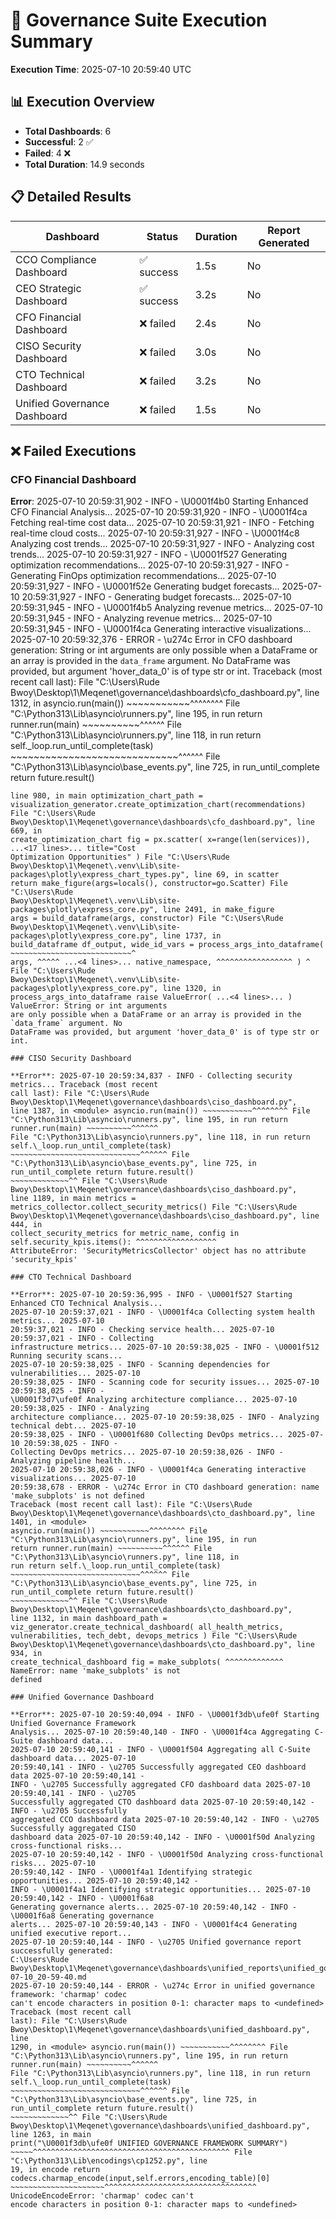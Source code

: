 # 🎯 Governance Suite Execution Summary

**Execution Time**: 2025-07-10 20:59:40 UTC

## 📊 Execution Overview

- **Total Dashboards**: 6
- **Successful**: 2 ✅
- **Failed**: 4 ❌
- **Total Duration**: 14.9 seconds

## 📋 Detailed Results

| Dashboard                    | Status     | Duration | Report Generated |
| ---------------------------- | ---------- | -------- | ---------------- |
| CCO Compliance Dashboard     | ✅ success | 1.5s     | No               |
| CEO Strategic Dashboard      | ✅ success | 3.2s     | No               |
| CFO Financial Dashboard      | ❌ failed  | 2.4s     | No               |
| CISO Security Dashboard      | ❌ failed  | 3.0s     | No               |
| CTO Technical Dashboard      | ❌ failed  | 3.2s     | No               |
| Unified Governance Dashboard | ❌ failed  | 1.5s     | No               |

## ❌ Failed Executions

### CFO Financial Dashboard

**Error**: 2025-07-10 20:59:31,902 - INFO - \U0001f4b0 Starting Enhanced CFO Financial Analysis...
2025-07-10 20:59:31,920 - INFO - \U0001f4ca Fetching real-time cost data... 2025-07-10
20:59:31,921 - INFO - Fetching real-time cloud costs... 2025-07-10 20:59:31,927 - INFO - \U0001f4c8
Analyzing cost trends... 2025-07-10 20:59:31,927 - INFO - Analyzing cost trends... 2025-07-10
20:59:31,927 - INFO - \U0001f527 Generating optimization recommendations... 2025-07-10
20:59:31,927 - INFO - Generating FinOps optimization recommendations... 2025-07-10 20:59:31,927 -
INFO - \U0001f52e Generating budget forecasts... 2025-07-10 20:59:31,927 - INFO - Generating budget
forecasts... 2025-07-10 20:59:31,945 - INFO - \U0001f4b5 Analyzing revenue metrics... 2025-07-10
20:59:31,945 - INFO - Analyzing revenue metrics... 2025-07-10 20:59:31,945 - INFO - \U0001f4ca
Generating interactive visualizations... 2025-07-10 20:59:32,376 - ERROR - \u274c Error in CFO
dashboard generation: String or int arguments are only possible when a DataFrame or an array is
provided in the `data_frame` argument. No DataFrame was provided, but argument 'hover_data_0' is of
type str or int. Traceback (most recent call last): File "C:\Users\Rude
Bwoy\Desktop\1\Meqenet\governance\dashboards\cfo_dashboard.py", line 1312, in <module>
asyncio.run(main()) ~~~~~~~~~~~^^^^^^^^ File "C:\Python313\Lib\asyncio\runners.py", line 195, in run
return runner.run(main) ~~~~~~~~~~^^^^^^ File "C:\Python313\Lib\asyncio\runners.py", line 118, in
run return self.\_loop.run_until_complete(task) ~~~~~~~~~~~~~~~~~~~~~~~~~~~~~^^^^^^ File
"C:\Python313\Lib\asyncio\base_events.py", line 725, in run_until_complete return future.result()
~~~~~~~~~~~~~^^ File "C:\Users\Rude Bwoy\Desktop\1\Meqenet\governance\dashboards\cfo_dashboard.py",
line 980, in main optimization_chart_path =
visualization_generator.create_optimization_chart(recommendations) File "C:\Users\Rude
Bwoy\Desktop\1\Meqenet\governance\dashboards\cfo_dashboard.py", line 669, in
create_optimization_chart fig = px.scatter( x=range(len(services)), ...<17 lines>... title="Cost
Optimization Opportunities" ) File "C:\Users\Rude
Bwoy\Desktop\1\Meqenet\.venv\Lib\site-packages\plotly\express_chart_types.py", line 69, in scatter
return make_figure(args=locals(), constructor=go.Scatter) File "C:\Users\Rude
Bwoy\Desktop\1\Meqenet\.venv\Lib\site-packages\plotly\express_core.py", line 2491, in make_figure
args = build_dataframe(args, constructor) File "C:\Users\Rude
Bwoy\Desktop\1\Meqenet\.venv\Lib\site-packages\plotly\express_core.py", line 1737, in
build_dataframe df_output, wide_id_vars = process_args_into_dataframe( ~~~~~~~~~~~~~~~~~~~~~~~~~~~^
args, ^^^^^ ...<4 lines>... native_namespace, ^^^^^^^^^^^^^^^^^ ) ^ File "C:\Users\Rude
Bwoy\Desktop\1\Meqenet\.venv\Lib\site-packages\plotly\express_core.py", line 1320, in
process_args_into_dataframe raise ValueError( ...<4 lines>... ) ValueError: String or int arguments
are only possible when a DataFrame or an array is provided in the `data_frame` argument. No
DataFrame was provided, but argument 'hover_data_0' is of type str or int.

### CISO Security Dashboard

**Error**: 2025-07-10 20:59:34,837 - INFO - Collecting security metrics... Traceback (most recent
call last): File "C:\Users\Rude Bwoy\Desktop\1\Meqenet\governance\dashboards\ciso_dashboard.py",
line 1387, in <module> asyncio.run(main()) ~~~~~~~~~~~^^^^^^^^ File
"C:\Python313\Lib\asyncio\runners.py", line 195, in run return runner.run(main) ~~~~~~~~~~^^^^^^
File "C:\Python313\Lib\asyncio\runners.py", line 118, in run return
self.\_loop.run_until_complete(task) ~~~~~~~~~~~~~~~~~~~~~~~~~~~~~^^^^^^ File
"C:\Python313\Lib\asyncio\base_events.py", line 725, in run_until_complete return future.result()
~~~~~~~~~~~~~^^ File "C:\Users\Rude Bwoy\Desktop\1\Meqenet\governance\dashboards\ciso_dashboard.py",
line 1189, in main metrics = metrics_collector.collect_security_metrics() File "C:\Users\Rude
Bwoy\Desktop\1\Meqenet\governance\dashboards\ciso_dashboard.py", line 444, in
collect_security_metrics for metric_name, config in self.security_kpis.items(): ^^^^^^^^^^^^^^^^^^
AttributeError: 'SecurityMetricsCollector' object has no attribute 'security_kpis'

### CTO Technical Dashboard

**Error**: 2025-07-10 20:59:36,995 - INFO - \U0001f527 Starting Enhanced CTO Technical Analysis...
2025-07-10 20:59:37,021 - INFO - \U0001f4ca Collecting system health metrics... 2025-07-10
20:59:37,021 - INFO - Checking service health... 2025-07-10 20:59:37,021 - INFO - Collecting
infrastructure metrics... 2025-07-10 20:59:38,025 - INFO - \U0001f512 Running security scans...
2025-07-10 20:59:38,025 - INFO - Scanning dependencies for vulnerabilities... 2025-07-10
20:59:38,025 - INFO - Scanning code for security issues... 2025-07-10 20:59:38,025 - INFO -
\U0001f3d7\ufe0f Analyzing architecture compliance... 2025-07-10 20:59:38,025 - INFO - Analyzing
architecture compliance... 2025-07-10 20:59:38,025 - INFO - Analyzing technical debt... 2025-07-10
20:59:38,025 - INFO - \U0001f680 Collecting DevOps metrics... 2025-07-10 20:59:38,025 - INFO -
Collecting DevOps metrics... 2025-07-10 20:59:38,026 - INFO - Analyzing pipeline health...
2025-07-10 20:59:38,026 - INFO - \U0001f4ca Generating interactive visualizations... 2025-07-10
20:59:38,678 - ERROR - \u274c Error in CTO dashboard generation: name 'make_subplots' is not defined
Traceback (most recent call last): File "C:\Users\Rude
Bwoy\Desktop\1\Meqenet\governance\dashboards\cto_dashboard.py", line 1401, in <module>
asyncio.run(main()) ~~~~~~~~~~~^^^^^^^^ File "C:\Python313\Lib\asyncio\runners.py", line 195, in run
return runner.run(main) ~~~~~~~~~~^^^^^^ File "C:\Python313\Lib\asyncio\runners.py", line 118, in
run return self.\_loop.run_until_complete(task) ~~~~~~~~~~~~~~~~~~~~~~~~~~~~~^^^^^^ File
"C:\Python313\Lib\asyncio\base_events.py", line 725, in run_until_complete return future.result()
~~~~~~~~~~~~~^^ File "C:\Users\Rude Bwoy\Desktop\1\Meqenet\governance\dashboards\cto_dashboard.py",
line 1132, in main dashboard_path = viz_generator.create_technical_dashboard( all_health_metrics,
vulnerabilities, tech_debt, devops_metrics ) File "C:\Users\Rude
Bwoy\Desktop\1\Meqenet\governance\dashboards\cto_dashboard.py", line 934, in
create_technical_dashboard fig = make_subplots( ^^^^^^^^^^^^^ NameError: name 'make_subplots' is not
defined

### Unified Governance Dashboard

**Error**: 2025-07-10 20:59:40,094 - INFO - \U0001f3db\ufe0f Starting Unified Governance Framework
Analysis... 2025-07-10 20:59:40,140 - INFO - \U0001f4ca Aggregating C-Suite dashboard data...
2025-07-10 20:59:40,141 - INFO - \U0001f504 Aggregating all C-Suite dashboard data... 2025-07-10
20:59:40,141 - INFO - \u2705 Successfully aggregated CEO dashboard data 2025-07-10 20:59:40,141 -
INFO - \u2705 Successfully aggregated CFO dashboard data 2025-07-10 20:59:40,141 - INFO - \u2705
Successfully aggregated CTO dashboard data 2025-07-10 20:59:40,142 - INFO - \u2705 Successfully
aggregated CCO dashboard data 2025-07-10 20:59:40,142 - INFO - \u2705 Successfully aggregated CISO
dashboard data 2025-07-10 20:59:40,142 - INFO - \U0001f50d Analyzing cross-functional risks...
2025-07-10 20:59:40,142 - INFO - \U0001f50d Analyzing cross-functional risks... 2025-07-10
20:59:40,142 - INFO - \U0001f4a1 Identifying strategic opportunities... 2025-07-10 20:59:40,142 -
INFO - \U0001f4a1 Identifying strategic opportunities... 2025-07-10 20:59:40,142 - INFO - \U0001f6a8
Generating governance alerts... 2025-07-10 20:59:40,142 - INFO - \U0001f6a8 Generating governance
alerts... 2025-07-10 20:59:40,143 - INFO - \U0001f4c4 Generating unified executive report...
2025-07-10 20:59:40,144 - INFO - \u2705 Unified governance report successfully generated:
C:\Users\Rude
Bwoy\Desktop\1\Meqenet\governance\dashboards\unified_reports\unified_governance_report_2025-07-10_20-59-40.md
2025-07-10 20:59:40,144 - ERROR - \u274c Error in unified governance framework: 'charmap' codec
can't encode characters in position 0-1: character maps to <undefined> Traceback (most recent call
last): File "C:\Users\Rude Bwoy\Desktop\1\Meqenet\governance\dashboards\unified_dashboard.py", line
1290, in <module> asyncio.run(main()) ~~~~~~~~~~~^^^^^^^^ File
"C:\Python313\Lib\asyncio\runners.py", line 195, in run return runner.run(main) ~~~~~~~~~~^^^^^^
File "C:\Python313\Lib\asyncio\runners.py", line 118, in run return
self.\_loop.run_until_complete(task) ~~~~~~~~~~~~~~~~~~~~~~~~~~~~~^^^^^^ File
"C:\Python313\Lib\asyncio\base_events.py", line 725, in run_until_complete return future.result()
~~~~~~~~~~~~~^^ File "C:\Users\Rude
Bwoy\Desktop\1\Meqenet\governance\dashboards\unified_dashboard.py", line 1263, in main
print("\U0001f3db\ufe0f UNIFIED GOVERNANCE FRAMEWORK SUMMARY")
~~~~~^^^^^^^^^^^^^^^^^^^^^^^^^^^^^^^^^^^^^^^^^^^^ File "C:\Python313\Lib\encodings\cp1252.py", line
19, in encode return codecs.charmap_encode(input,self.errors,encoding_table)[0]
~~~~~~~~~~~~~~~~~~~~~^^^^^^^^^^^^^^^^^^^^^^^^^^^^^^^^^^ UnicodeEncodeError: 'charmap' codec can't
encode characters in position 0-1: character maps to <undefined>
